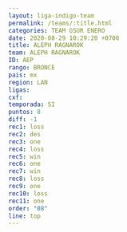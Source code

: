 ```yaml
---
layout: liga-indigo-team
permalink: /teams/:title.html
categories: TEAM GSUR ENERO
date: 2020-08-29 10:29:20 +0700
title: ALEPH RAGNAROK
team: ALEPH RAGNAROK
ID: AEP
rango: BRONCE
pais: mx
region: LAN
ligas: 
cxf: 
temporada: SI
puntos: 8
diff: -1
rec1: loss
rec2: des
rec3: one
rec4: loss
rec5: win
rec6: one
rec7: win
rec8: loss
rec9: one
rec10: loss
rec11: one
order: "08"
line: top
---
```



